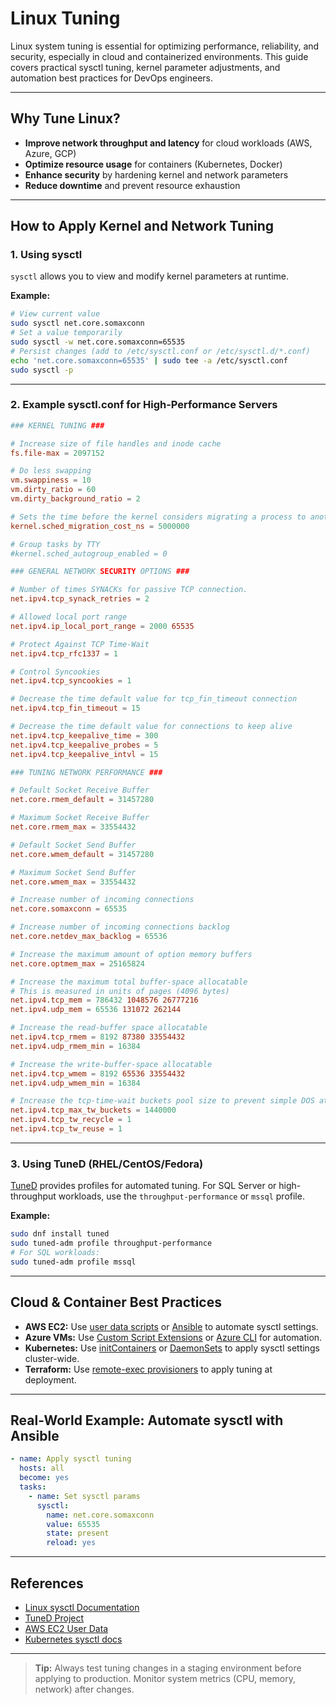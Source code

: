 # Linux Tuning

Linux system tuning is essential for optimizing performance, reliability, and security, especially in cloud and containerized environments. This guide covers practical sysctl tuning, kernel parameter adjustments, and automation best practices for DevOps engineers.

---

## Why Tune Linux?

- **Improve network throughput and latency** for cloud workloads (AWS, Azure, GCP)
- **Optimize resource usage** for containers (Kubernetes, Docker)
- **Enhance security** by hardening kernel and network parameters
- **Reduce downtime** and prevent resource exhaustion

---

## How to Apply Kernel and Network Tuning

### 1. Using sysctl

`sysctl` allows you to view and modify kernel parameters at runtime.

**Example:**

```sh
# View current value
sudo sysctl net.core.somaxconn
# Set a value temporarily
sudo sysctl -w net.core.somaxconn=65535
# Persist changes (add to /etc/sysctl.conf or /etc/sysctl.d/*.conf)
echo 'net.core.somaxconn=65535' | sudo tee -a /etc/sysctl.conf
sudo sysctl -p
```

---

### 2. Example sysctl.conf for High-Performance Servers

```conf
### KERNEL TUNING ###

# Increase size of file handles and inode cache
fs.file-max = 2097152

# Do less swapping
vm.swappiness = 10
vm.dirty_ratio = 60
vm.dirty_background_ratio = 2

# Sets the time before the kernel considers migrating a process to another core
kernel.sched_migration_cost_ns = 5000000

# Group tasks by TTY
#kernel.sched_autogroup_enabled = 0

### GENERAL NETWORK SECURITY OPTIONS ###

# Number of times SYNACKs for passive TCP connection.
net.ipv4.tcp_synack_retries = 2

# Allowed local port range
net.ipv4.ip_local_port_range = 2000 65535

# Protect Against TCP Time-Wait
net.ipv4.tcp_rfc1337 = 1

# Control Syncookies
net.ipv4.tcp_syncookies = 1

# Decrease the time default value for tcp_fin_timeout connection
net.ipv4.tcp_fin_timeout = 15

# Decrease the time default value for connections to keep alive
net.ipv4.tcp_keepalive_time = 300
net.ipv4.tcp_keepalive_probes = 5
net.ipv4.tcp_keepalive_intvl = 15

### TUNING NETWORK PERFORMANCE ###

# Default Socket Receive Buffer
net.core.rmem_default = 31457280

# Maximum Socket Receive Buffer
net.core.rmem_max = 33554432

# Default Socket Send Buffer
net.core.wmem_default = 31457280

# Maximum Socket Send Buffer
net.core.wmem_max = 33554432

# Increase number of incoming connections
net.core.somaxconn = 65535

# Increase number of incoming connections backlog
net.core.netdev_max_backlog = 65536

# Increase the maximum amount of option memory buffers
net.core.optmem_max = 25165824

# Increase the maximum total buffer-space allocatable
# This is measured in units of pages (4096 bytes)
net.ipv4.tcp_mem = 786432 1048576 26777216
net.ipv4.udp_mem = 65536 131072 262144

# Increase the read-buffer space allocatable
net.ipv4.tcp_rmem = 8192 87380 33554432
net.ipv4.udp_rmem_min = 16384

# Increase the write-buffer-space allocatable
net.ipv4.tcp_wmem = 8192 65536 33554432
net.ipv4.udp_wmem_min = 16384

# Increase the tcp-time-wait buckets pool size to prevent simple DOS attacks
net.ipv4.tcp_max_tw_buckets = 1440000
net.ipv4.tcp_tw_recycle = 1
net.ipv4.tcp_tw_reuse = 1
```

---

### 3. Using TuneD (RHEL/CentOS/Fedora)

[TuneD](https://tuned-project.org/) provides profiles for automated tuning. For SQL Server or high-throughput workloads, use the `throughput-performance` or `mssql` profile.

**Example:**

```sh
sudo dnf install tuned
sudo tuned-adm profile throughput-performance
# For SQL workloads:
sudo tuned-adm profile mssql
```

---

## Cloud & Container Best Practices

- **AWS EC2:** Use [user data scripts](https://docs.aws.amazon.com/AWSEC2/latest/UserGuide/user-data.html) or [Ansible](https://docs.ansible.com/) to automate sysctl settings.
- **Azure VMs:** Use [Custom Script Extensions](https://learn.microsoft.com/en-us/azure/virtual-machines/extensions/custom-script-linux) or [Azure CLI](https://learn.microsoft.com/en-us/cli/azure/) for automation.
- **Kubernetes:** Use [initContainers](https://kubernetes.io/docs/concepts/workloads/pods/init-containers/) or [DaemonSets](https://kubernetes.io/docs/concepts/workloads/controllers/daemonset/) to apply sysctl settings cluster-wide.
- **Terraform:** Use [remote-exec provisioners](https://developer.hashicorp.com/terraform/language/resources/provisioners/remote-exec) to apply tuning at deployment.

---

## Real-World Example: Automate sysctl with Ansible

```yaml
- name: Apply sysctl tuning
  hosts: all
  become: yes
  tasks:
    - name: Set sysctl params
      sysctl:
        name: net.core.somaxconn
        value: 65535
        state: present
        reload: yes
```

---

## References

- [Linux sysctl Documentation](https://www.kernel.org/doc/html/latest/admin-guide/sysctl/index.html)
- [TuneD Project](https://tuned-project.org/)
- [AWS EC2 User Data](https://docs.aws.amazon.com/AWSEC2/latest/UserGuide/user-data.html)
- [Kubernetes sysctl docs](https://kubernetes.io/docs/tasks/administer-cluster/sysctl-cluster/)

---

> **Tip:** Always test tuning changes in a staging environment before applying to production. Monitor system metrics (CPU, memory, network) after changes.
